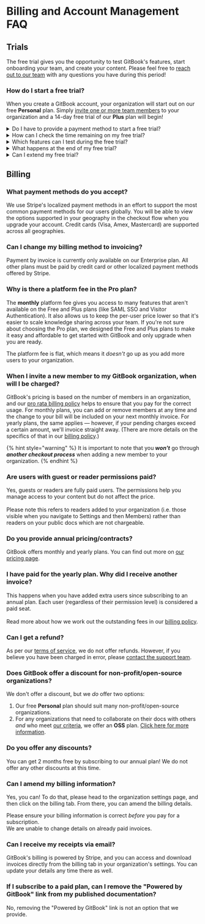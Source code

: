 # Billing and Account Management FAQ

## Trials

The free trial gives you the opportunity to test GitBook's features, start onboarding your team, and create your content. Please feel free to [reach out to our team](../../help/support.md) with any questions you have during this period!

### How do I start a free trial?

When you create a GitBook account, your organization will start out on our free **Personal** plan. Simply [invite one or more team members](../member-management/) to your organization and a 14-day free trial of our **Plus** plan will begin!

<details>

<summary>Do I have to provide a payment method to start a free trial?</summary>

No! We do not ask for any payment information during your free trial. If you decide to upgrade after your trial, we will ask for a payment method at that point.

</details>

<details>

<summary>How can I check the time remaining on my free trial?</summary>

Click on the settings ![](../../.gitbook/assets/settings.png) icon, which is located at the bottom of the sidebar, then click on **\[organization name] settings**. This will take you to the general tab of that organization's settings page. From there, click on the **plans** tab. You will see a banner on the plans page that tells you how many days remain on your free trial.

</details>

<details>

<summary>Which features can I test during the free trial?</summary>

You can test all of the features of the **Plus** plan. Please take a look at [our pricing page](https://www.gitbook.com/pricing) to compare all of the features of our plans.

</details>

<details>

<summary>What happens at the end of my free trial?</summary>

After the trial, the Plus plan will be cancelled and the organization will be downgraded to our free Personal plan. This means that all Plus features will be disabled, as will any additional users that you have invited to the organization. An upgrade will be required if you would like to restore those additional features or users.

</details>

<details>

<summary>Can I extend my free trial?</summary>

If you have a **large organization** and you are interested in the **Pro** or **Enterprise** plan, we'd love to offer you some more time to onboard your team! 😊 Please get in touch via [sales@gitbook.com](mailto:sales@gitbook.com) and we'll go through some requirements.

</details>

## Billing

### What payment methods do you accept?

We use Stripe's localized payment methods in an effort to support the most common payment methods for our users globally. You will be able to view the options supported in your geography in the checkout flow when you upgrade your account. Credit cards (Visa, Amex, Mastercard) are supported across all geographies.

### Can I change my billing method to invoicing?

Payment by invoice is currently only available on our Enterprise plan. All other plans must be paid by credit card or other localized payment methods offered by Stripe.

### Why is there a platform fee in the Pro plan?

The **monthly** platform fee gives you access to many features that aren't available on the Free and Plus plans (like SAML SSO and Visitor Authentication). It also allows us to keep the per-user price lower so that it's easier to scale knowledge sharing across your team. If you're not sure about choosing the Pro plan, we designed the Free and Plus plans to make it easy and affordable to get started with GitBook and only upgrade when you are ready.

The platform fee is flat, which means it _doesn't_ go up as you add more users to your organization.

### When I invite a new member to my GitBook organization, when will I be charged?

GitBook's pricing is based on the number of members in an organization, and our [pro rata billing policy](billing-policy.md) helps to ensure that you pay for the correct usage. For monthly plans, you can add or remove members at any time and the change to your bill will be included on your next monthly invoice. For yearly plans, the same applies — however, if your pending charges exceed a certain amount, we'll invoice straight away. (There are more details on the specifics of that in our [billing policy](billing-policy.md).)

{% hint style="warning" %}
It is important to note that you _**won't**_ go through _**another checkout process**_ when adding a new member to your organization.
{% endhint %}

### **Are users with guest or reader permissions paid?**

Yes, guests or readers are fully paid users. The permissions help you manage access to your content but do not affect the price. \
\
Please note this refers to readers added to your organization (i.e. those visible when you navigate to Settings and then Members) rather than readers on your public docs which are not chargeable.&#x20;

### **Do you provide annual pricing/contracts?**

GitBook offers monthly and yearly plans. You can find out more on [our pricing page](https://www.gitbook.com/pricing).

### I have paid for the yearly plan. Why did I receive another invoice?

This happens when you have added extra users since subscribing to an annual plan. Each user (regardless of their permission level) is considered a paid seat. \
\
Read more about how we work out the outstanding fees in our [billing policy](billing-policy.md).

### Can I get a refund?

As per our [terms of service](https://policies.gitbook.com/terms), we do not offer refunds. However, if you believe you have been charged in error, please [contact the support team](../../help/support.md).

### Does GitBook offer a discount for non-profit/open-source organizations?

We don't offer a discount, but we _do_ offer two options:

1. Our free **Personal** plan should suit many non-profit/open-source organizations.
2. For any organizations that need to collaborate on their docs with others _and_ who meet [our criteria](../plans/apply-for-the-non-profit-open-source-plan.md), we offer an **OSS** plan. [Click here for more information](../plans/apply-for-the-non-profit-open-source-plan.md).

### Do you offer any discounts?

You can get 2 months free by subscribing to our annual plan! We do not offer any other discounts at this time.

### Can I amend my billing information?

Yes, you can! To do that, please head to the organization settings page, and then click on the billing tab. From there, you can amend the billing details.

Please ensure your billing information is correct _before_ you pay for a subscription. \
We are unable to change details on already paid invoices.

### Can I receive my receipts via email?

GitBook's billing is powered by Stripe, and you can access and download invoices directly from the billing tab in your organization's settings. You can update your details any time there as well.

### If I subscribe to a paid plan, can I remove the "Powered by GitBook" link from my published documentation?

No, removing the "Powered by GitBook" link is not an option that we provide.
